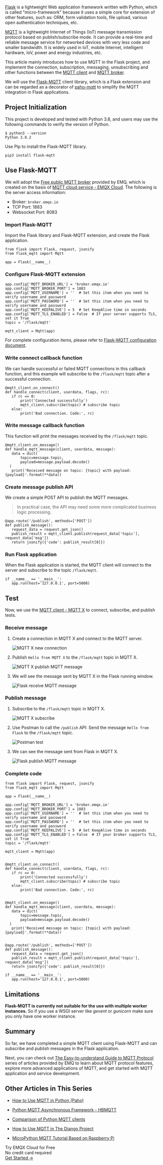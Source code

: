 [Flask](https://flask.palletsprojects.com/en/2.1.x/) is a lightweight Web application framework written with Python, which is called "micro-framework" because it uses a simple core for extension of other features, such as: ORM, form validation tools, file upload, various open authentication techniques, etc.  

[MQTT](https://mqtt.org/) is a lightweight Internet of Things (IoT) message transmission protocol based on publish/subscribe mode. It can provide a real-time and reliable message service for networked devices with very less code and smaller bandwidth. It is widely used in IoT, mobile Internet, intelligent hardware, IoV, power and energy industries, etc.

This article mainly introduces how to use MQTT in the Flask project, and implement the connection, subscription, messaging, unsubscribing and other functions between the  [MQTT client](https://www.emqx.com/en/blog/introduction-to-the-commonly-used-mqtt-client-library) and [MQTT broker](https://www.emqx.io/).

We will use the [Flask-MQTT](https://flask-mqtt.readthedocs.io/en/latest/index.html) client library, which is a Flask extension and can be regarded as a decorator of [paho-mqtt](https://www.eclipse.org/paho/clients/python/) to simplify the MQTT integration in Flask applications.

## Project Initialization

This project is developed and tested with Python 3.8, and users may use the following commands to verify the version of Python.

```
$ python3 --version
Python 3.8.2
```

Use Pip to install the Flask-MQTT library.

```
pip3 install flask-mqtt
```

## Use Flask-MQTT

We will adopt the [Free public MQTT broker](https://www.emqx.com/en/mqtt/public-mqtt5-broker) provided by EMQ, which is created on the basis of [MQTT cloud service - EMQX Cloud](https://www.emqx.com/en/cloud). The following is the server access information:

- Broker: `broker.emqx.io`
- TCP Port: 1883
- Websocket Port: 8083

### Import Flask-MQTT

Import the Flask library and Flask-MQTT extension, and create the Flask application.

```
from flask import Flask, request, jsonify
from flask_mqtt import Mqtt

app = Flask(__name__)
```

### Configure Flask-MQTT extension

```
app.config['MQTT_BROKER_URL'] = 'broker.emqx.io'
app.config['MQTT_BROKER_PORT'] = 1883
app.config['MQTT_USERNAME'] = ''  # Set this item when you need to verify username and password
app.config['MQTT_PASSWORD'] = ''  # Set this item when you need to verify username and password
app.config['MQTT_KEEPALIVE'] = 5  # Set KeepAlive time in seconds
app.config['MQTT_TLS_ENABLED'] = False  # If your server supports TLS, set it True
topic = '/flask/mqtt'

mqtt_client = Mqtt(app)
```

For complete configuration items, please refer to [Flask-MQTT configuration document](https://flask-mqtt.readthedocs.io/en/latest/configuration.html).

### Write connect callback function

We can handle successful or failed MQTT connections in this callback function, and this example will subscribe to the `/flask/mqtt` topic after a successful connection.

```
@mqtt_client.on_connect()
def handle_connect(client, userdata, flags, rc):
   if rc == 0:
       print('Connected successfully')
       mqtt_client.subscribe(topic) # subscribe topic
   else:
       print('Bad connection. Code:', rc)
```

### Write message callback function

This function will print the messages received by the `/flask/mqtt` topic.

```
@mqtt_client.on_message()
def handle_mqtt_message(client, userdata, message):
   data = dict(
       topic=message.topic,
       payload=message.payload.decode()
  )
   print('Received message on topic: {topic} with payload: {payload}'.format(**data))
```

### Create message publish API

We create a simple POST API to publish the MQTT messages.

> In practical case, the API may need some more complicated business logic processing.

```
@app.route('/publish', methods=['POST'])
def publish_message():
   request_data = request.get_json()
   publish_result = mqtt_client.publish(request_data['topic'], request_data['msg'])
   return jsonify({'code': publish_result[0]})
```

### **Run Flask application**

When the Flask application is started, the MQTT client will connect to the server and subscribe to the topic `/flask/mqtt`.

```
if __name__ == '__main__':
   app.run(host='127.0.0.1', port=5000)
```

## Test

Now, we use the [MQTT client - MQTT X](https://mqttx.app) to connect, subscribe, and publish tests.

### Receive message

1. Create a connection in MQTT X and connect to the MQTT server.

   ![MQTT X new connection](https://assets.emqx.com/images/0813905d4d732565476cdbf5275a65e2.png)

2. Publish `Hello from MQTT X` to the `/flask/mqtt` topic in MQTT X.

   ![MQTT X publish MQTT message](https://assets.emqx.com/images/b4b533b9113da3735304c7b38397aa12.png)

3. We will see the message sent by MQTT X in the Flask running window.

   ![Flask receive MQTT message](https://assets.emqx.com/images/ce56d6aa495c5193f0fe8fd63c911c40.png)


### Publish message

1. Subscribe to the `/flask/mqtt` topic in MQTT X.

   ![MQTT X subscribe](https://assets.emqx.com/images/b2d98f1d30a9158444c2894294014dcf.png)

2. Use Postman to call the `/publish` API: Send the message `Hello from Flask` to the `/flask/mqtt` topic.

   ![Postman test](https://assets.emqx.com/images/901ac5434b526edd82c413c26cf21c72.png)

3. We can see the message sent from Flask in MQTT X.

   ![Flask publish MQTT message](https://assets.emqx.com/images/3bcb310ab66fdb20b2f3d169673dd4b7.png)


### Complete code

```
from flask import Flask, request, jsonify
from flask_mqtt import Mqtt

app = Flask(__name__)

app.config['MQTT_BROKER_URL'] = 'broker.emqx.io'
app.config['MQTT_BROKER_PORT'] = 1883
app.config['MQTT_USERNAME'] = ''  # Set this item when you need to verify username and password
app.config['MQTT_PASSWORD'] = ''  # Set this item when you need to verify username and password
app.config['MQTT_KEEPALIVE'] = 5  # Set KeepAlive time in seconds
app.config['MQTT_TLS_ENABLED'] = False  # If your broker supports TLS, set it True
topic = '/flask/mqtt'

mqtt_client = Mqtt(app)


@mqtt_client.on_connect()
def handle_connect(client, userdata, flags, rc):
   if rc == 0:
       print('Connected successfully')
       mqtt_client.subscribe(topic) # subscribe topic
   else:
       print('Bad connection. Code:', rc)


@mqtt_client.on_message()
def handle_mqtt_message(client, userdata, message):
   data = dict(
       topic=message.topic,
       payload=message.payload.decode()
  )
   print('Received message on topic: {topic} with payload: {payload}'.format(**data))


@app.route('/publish', methods=['POST'])
def publish_message():
   request_data = request.get_json()
   publish_result = mqtt_client.publish(request_data['topic'], request_data['msg'])
   return jsonify({'code': publish_result[0]})

if __name__ == '__main__':
   app.run(host='127.0.0.1', port=5000)
```

## Limitations

**Flask-MQTT is currently not suitable for the use with multiple worker instances.** So if you use a WSGI server like *gevent* or *gunicorn* make sure you only have one worker instance.

## Summary

So far, we have completed a simple MQTT client using Flask-MQTT and can subscribe and publish messages in the Flask application.

Next, you can check out [The Easy-to-understand Guide to MQTT Protocol](https://www.emqx.com/en/mqtt) series of articles provided by EMQ to learn about MQTT protocol features, explore more advanced applications of MQTT, and get started with MQTT application and service development.


## Other Articles in This Series

- [How to Use MQTT in Python (Paho)](https://www.emqx.com/en/blog/how-to-use-mqtt-in-python)

- [Python MQTT Asynchronous Framework - HBMQTT](https://www.emqx.com/en/blog/python-async-mqtt-client-hbmqtt)

- [Comparison of Python MQTT clients](https://www.emqx.com/en/blog/comparision-of-python-mqtt-client)

- [How to Use MQTT in The Django Project](https://www.emqx.com/en/blog/how-to-use-mqtt-in-django)

- [MicroPython MQTT Tutorial Based on Raspberry Pi](https://www.emqx.com/en/blog/micro-python-mqtt-tutorial-based-on-raspberry-pi)




<section class="promotion">
    <div>
        Try EMQX Cloud for Free
        <div class="is-size-14 is-text-normal has-text-weight-normal">No credit card required</div>
    </div>
    <a href="https://accounts.emqx.com/signup?continue=https://cloud-intl.emqx.com/console/deployments/0?oper=new" class="button is-gradient px-5">Get Started →</a>
</section>
